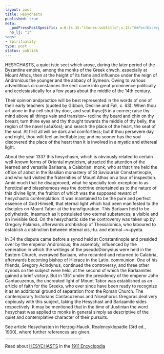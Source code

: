```yaml
--- 
layout: post
title: Hesychasts
published: true
meta: 
  _podPressPostSpecific: a:6:{s:15:"itunes:subtitle";s:15:"##PostExcerpt##";s:14:"itunes:summary";s:15:"##PostExcerpt##";s:15:"itunes:keywords";s:17:"##WordPressCats##";s:13:"itunes:author";s:10:"##Global##";s:15:"itunes:explicit";s:2:"No";s:12:"itunes:block";s:2:"No";}
  no_lj: "1"
tags: 
- Spirituality
type: post
status: publish
---
```

HESYCHASTS, a quiet istic sect which arose, during the later period of the Byzantine empire, among the monks of the Greek chwch, especially at Mount Athos, then at the height of its fame and influence under the reign of Andronicus the younger and the abbacy of Symeon. Owing to various adventitious circumstances the sect came into great prominence politically and ecclesiastically for a few years about the middle of the 14th century.

Their opinion andpractice will be best represented in the words of one of their early teachers (quoted by Gibbon, Decline and Fall, c. 63): When thou art alone in thy cell shut thy door, and seat thyse]5 in a corner; raise thy mind above all things vain and transitor~ recline thy beard and chin on thy breast; turn thine eyes and thy thought towards the middle of thy belly, the region of the navel (u4aXos); and search the place of the heart, the seat of the soul. At first all will be dark and comfortless; but if thou persevere day and night, thou wilt feel an ineffable joy; and no sooner has the soul discovered the place of the heart than it is involved in a mystic and ethereal light.

About the year 1337 this hesychasm, which is obviously related to certain well-known forms of Oriental mysticism, attracted the attention of the learned and versatile Barlaana, a Calabrian. monk, who at that time held the office of abbot in the Basilian monastery of St Savioursin Constantinople, and who had visited the fraternities of Mount Athos on a tour of inspection. Amid much that he disapproved, what he specially took exception to as heretical and blasphemous was the doctrine entertained as to the nature of this divine light, the fruition of which was the supposed reward of hesychastic contemplation. It was maintained to be the pure and perfect essence of God Himself, that eternal light which had been manifested to the disciples on Mount Tabor at the transfiguration. This Barlaam held to be polytheistic, inasmuch as it postulated two eternal substances, a visible and an invisible God. On the hesychastic side the controversy was taken up by Gregory Palamas, afterwards archbishop of Thessalonica, who laboured to establish a distinction between eternal ois,-tu. and eternal ~v~pyeta.

In 34 the dispute came before a synod held at Constantinople and presided over by the emperor Andronicus; the assembly, influenced by the veneration in which the writings of the pseudoDionysius were held in the Eastern Church, overawed Barlaam, who recanted and returned to Calabria, afterwards becoming bishop of Hierace in the Latin. communion. One of his friends, Gregory Acindynus, continued the controversy, and three other synods on the subject were held, at the second of which the Barlaamites gained a brief victory. But in 1351 under the presidency of the emperor John Cantacuzenus, the uncreated light of Mount Tabor was established as an article of faith for the Greeks, who ever since have been ready to recognize it as an additional ground of separation from the Roman Church. The contemporary historians Cantacuzenus and Nicephorus Gregoras deal very copiously with this subject, taking the Hesychast and Barlaamite sides respectively. It may be mentioned that in the time of Justinian the word hesychast was applied to monks in general simply as descriptive of the quiet and contemplative character of their pursuits.

See article Hesychasten in Herzog-Hauck, Realencyklopadie (3rd ed., 1900), where further references are given.

<hr width="50%" />Read about <a href="http://www.1911encyclopedia.org/H/HE/HESYCHASTS.htm">HESYCHASTS</a> in the <a href="http://www.1911encyclopedia.org/">1911 Encyclopdia</a>
